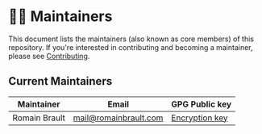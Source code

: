 <!--
SPDX-FileCopyrightText: © 2024 Romain Brault <mail@romainbrault.com>

SPDX-License-Identifier: GPL-3.0-or-later
-->

# 🧑‍🔧 Maintainers

This document lists the maintainers (also known as core members) of this
repository. If you're interested in contributing and becoming a maintainer,
please see [Contributing].


[Contributing]: CONTRIBUTING.md

## Current Maintainers

| Maintainer    | Email                    | GPG Public key                                       |
| ------------- | ------------------------ | ---------------------------------------------------- |
| Romain Brault | <mail@romainbrault.com>  | [Encryption key](docs/_static/gpg-romainbrault.pub)  |
